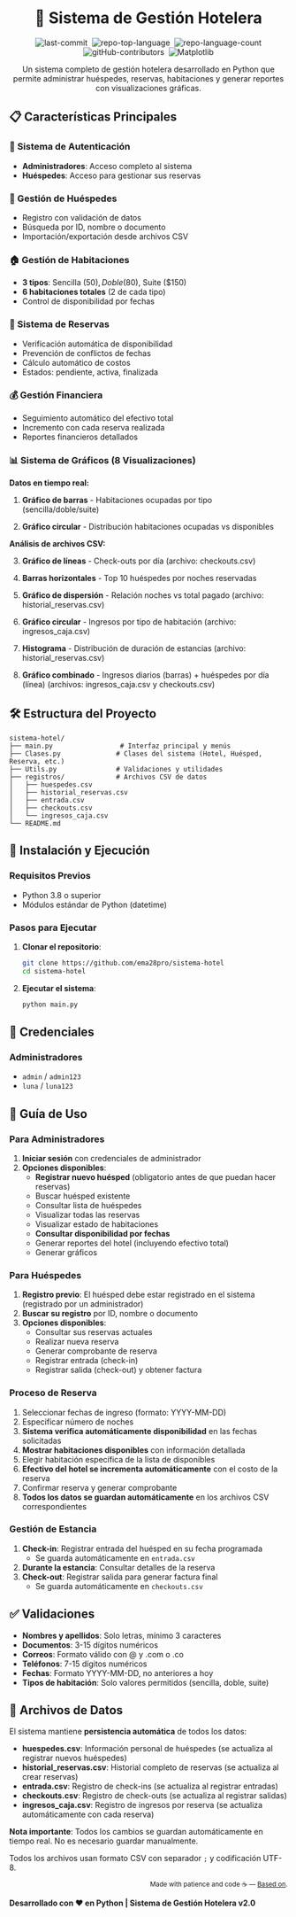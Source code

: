 <div align="center" class="text-center">
<h1>🏨 Sistema de Gestión Hotelera</h1>

<img alt="last-commit" title="Last Commit" src="https://img.shields.io/github/last-commit/ema28pro/sistema-hotel?style=flat&amp;logo=git&amp;logoColor=white&amp;color=0080ff" class="inline-block mx-1" style="margin: 0px 2px;">
<img alt="repo-top-language" title="Repo Top Lenguage" src="https://img.shields.io/github/languages/top/ema28pro/sistema-hotel?style=flat&amp;color=0080ff" class="inline-block mx-1" style="margin: 0px 2px;">
<img alt="repo-language-count" title="Repo Language Count" src="https://img.shields.io/github/languages/count/ema28pro/sistema-hotel?style=flat&amp;color=0080ff" class="inline-block mx-1" style="margin: 0px 2px;">
<img alt="gitHub-contributors" title="GitHub Contributors" src="https://img.shields.io/github/contributors/ema28pro/sistema-hotel?style=flat&amp;color=0080ff" class="inline-block mx-1" style="margin: 0px 2px;">
<img alt="Matplotlib" title="matplotlib" src="https://img.shields.io/badge/visualization-matplotlib-blue" class="inline-block mx-1" style="margin: 0px 2px;">


</div>

<p align="center">Un sistema completo de gestión hotelera desarrollado en Python que permite administrar huéspedes, reservas, habitaciones y generar reportes con visualizaciones gráficas.</p>

## 📋 Características Principales

### 🔐 Sistema de Autenticación
- **Administradores**: Acceso completo al sistema
- **Huéspedes**: Acceso para gestionar sus reservas

### 👥 Gestión de Huéspedes
- Registro con validación de datos
- Búsqueda por ID, nombre o documento
- Importación/exportación desde archivos CSV

### 🏠 Gestión de Habitaciones
- **3 tipos**: Sencilla ($50), Doble ($80), Suite ($150)
- **6 habitaciones totales** (2 de cada tipo)
- Control de disponibilidad por fechas

### 📅 Sistema de Reservas
- Verificación automática de disponibilidad
- Prevención de conflictos de fechas
- Cálculo automático de costos
- Estados: pendiente, activa, finalizada

### 💰 Gestión Financiera
- Seguimiento automático del efectivo total
- Incremento con cada reserva realizada
- Reportes financieros detallados

### 📊 Sistema de Gráficos (8 Visualizaciones)

**Datos en tiempo real:**

   1. **Gráfico de barras** - Habitaciones ocupadas por tipo (sencilla/doble/suite)

   2. **Gráfico circular** - Distribución habitaciones ocupadas vs disponibles


**Análisis de archivos CSV:**

   3. **Gráfico de líneas** - Check-outs por día (archivo: checkouts.csv)

   4. **Barras horizontales** - Top 10 huéspedes por noches reservadas

   5. **Gráfico de dispersión** - Relación noches vs total pagado (archivo: historial_reservas.csv)

   6. **Gráfico circular** - Ingresos por tipo de habitación (archivo: ingresos_caja.csv)

   7. **Histograma** - Distribución de duración de estancias (archivo: historial_reservas.csv)

   8. **Gráfico combinado** - Ingresos diarios (barras) + huéspedes por día (línea) (archivos: ingresos_caja.csv y checkouts.csv)

## 🛠️ Estructura del Proyecto

```
sistema-hotel/
├── main.py                 # Interfaz principal y menús
├── Clases.py              # Clases del sistema (Hotel, Huésped, Reserva, etc.)
├── Utils.py               # Validaciones y utilidades
├── registros/             # Archivos CSV de datos
│   ├── huespedes.csv
│   ├── historial_reservas.csv
│   ├── entrada.csv
│   ├── checkouts.csv
│   └── ingresos_caja.csv
└── README.md
```

## 🚀 Instalación y Ejecución

### Requisitos Previos
- Python 3.8 o superior
- Módulos estándar de Python (datetime)

### Pasos para Ejecutar

1. **Clonar el repositorio**:
   ```bash
   git clone https://github.com/ema28pro/sistema-hotel
   cd sistema-hotel
   ```

2. **Ejecutar el sistema**:
   ```bash
   python main.py
   ```

## 🔑 Credenciales

### Administradores
- `admin` / `admin123`
- `luna` / `luna123`

## 📱 Guía de Uso

### Para Administradores

1. **Iniciar sesión** con credenciales de administrador
2. **Opciones disponibles**:
   - **Registrar nuevo huésped** (obligatorio antes de que puedan hacer reservas)
   - Buscar huésped existente
   - Consultar lista de huéspedes
   - Visualizar todas las reservas
   - Visualizar estado de habitaciones
   - **Consultar disponibilidad por fechas**
   - Generar reportes del hotel (incluyendo efectivo total)
   - Generar gráficos

### Para Huéspedes

1. **Registro previo**: El huésped debe estar registrado en el sistema (registrado por un administrador)
2. **Buscar su registro** por ID, nombre o documento
3. **Opciones disponibles**:
   - Consultar sus reservas actuales
   - Realizar nueva reserva
   - Generar comprobante de reserva
   - Registrar entrada (check-in)
   - Registrar salida (check-out) y obtener factura

### Proceso de Reserva

1. Seleccionar fechas de ingreso (formato: YYYY-MM-DD)
2. Especificar número de noches
3. **Sistema verifica automáticamente disponibilidad** en las fechas solicitadas
4. **Mostrar habitaciones disponibles** con información detallada
5. Elegir habitación específica de la lista de disponibles
6. **Efectivo del hotel se incrementa automáticamente** con el costo de la reserva
7. Confirmar reserva y generar comprobante
8. **Todos los datos se guardan automáticamente** en los archivos CSV correspondientes

### Gestión de Estancia

1. **Check-in**: Registrar entrada del huésped en su fecha programada
   - Se guarda automáticamente en `entrada.csv`
2. **Durante la estancia**: Consultar detalles de la reserva
3. **Check-out**: Registrar salida para generar factura final
   - Se guarda automáticamente en `checkouts.csv`

## ✅ Validaciones

- **Nombres y apellidos**: Solo letras, mínimo 3 caracteres
- **Documentos**: 3-15 dígitos numéricos
- **Correos**: Formato válido con @ y .com o .co
- **Teléfonos**: 7-15 dígitos numéricos
- **Fechas**: Formato YYYY-MM-DD, no anteriores a hoy
- **Tipos de habitación**: Solo valores permitidos (sencilla, doble, suite)

## 💾 Archivos de Datos

El sistema mantiene **persistencia automática** de todos los datos:

- **huespedes.csv**: Información personal de huéspedes (se actualiza al registrar nuevos huéspedes)
- **historial_reservas.csv**: Historial completo de reservas (se actualiza al crear reservas)
- **entrada.csv**: Registro de check-ins (se actualiza al registrar entradas)
- **checkouts.csv**: Registro de check-outs (se actualiza al registrar salidas)
- **ingresos_caja.csv**: Registro de ingresos por reserva (se actualiza automáticamente con cada reserva)

**Nota importante**: Todos los cambios se guardan automáticamente en tiempo real. No es necesario guardar manualmente.

Todos los archivos usan formato CSV con separador `;` y codificación UTF-8.

<div align="right"><sub >Made with patience and code ☕ — <a href="https://github.com/JessicaDiaz07/Hotel-Redenci-n" >Based on</a>.</sub></div>

**Desarrollado con ❤️ en Python | Sistema de Gestión Hotelera v2.0**